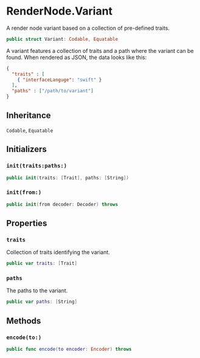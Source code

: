 # RenderNode.Variant

A render node variant based on a collection of pre-defined traits.

``` swift
public struct Variant: Codable, Equatable 
```

A variant features a collection of traits and a path where the variant can be found.
When rendered as JSON, the data looks like this:

``` json
{
  "traits" : [
    { "interfaceLanguge": "swift" }
  ],
  "paths" : ["/path/to/variant"]
}
```

## Inheritance

`Codable`, `Equatable`

## Initializers

### `init(traits:paths:)`

``` swift
public init(traits: [Trait], paths: [String]) 
```

### `init(from:)`

``` swift
public init(from decoder: Decoder) throws 
```

## Properties

### `traits`

Collection of traits identifying the variant.

``` swift
public var traits: [Trait]
```

### `paths`

The paths to the variant.

``` swift
public var paths: [String]
```

## Methods

### `encode(to:)`

``` swift
public func encode(to encoder: Encoder) throws 
```
